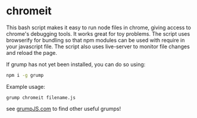 
# chromeit
This bash script makes it easy to run node files in chrome, giving access to chrome's debugging tools. It works great for toy problems.
The script uses browserify for bundling so that npm modules can be used with require in your javascript file.
The script also uses live-server to monitor file changes and reload the page.

If grump has not yet been installed, you can do so using:
```bash
npm i -g grump
```

Example usage:
```
grump chromeit filename.js
```

see [grumpJS.com](https://grumpjs.com) to find other useful grumps!
